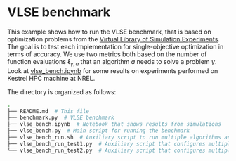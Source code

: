 # VLSE benchmark

This example shows how to run the VLSE benchmark, that is based on optimization problems from the [Virtual Library of Simulation Experiments](https://www.sfu.ca/~ssurjano/optimization.html). The goal is to test each implementation for single-objective optimization in terms of accuracy. We use two metrics both based on the number of function evaluations $\ell_{\gamma,a}$ that an algorithm $a$ needs to solve a problem $\gamma$. Look at [vlse_bench.ipynb](vlse_bench.ipynb) for some results on experiments performed on Kestrel HPC machine at NREL.

The directory is organized as follows:

```bash
.
├── README.md  # This file
├── benchmark.py  # VLSE benchmark
├── vlse_bench.ipynb  # Notebook that shows results from simulations
├── vlse_bench.py  # Main script for running the benchmark
├── vlse_bench_run.sh  # Auxiliary script to run multiple algorithms and problems
├── vlse_bench_run_test1.py  # Auxiliary script that configures multiple runs of continuous optimization
└── vlse_bench_run_test2.py  # Auxiliary script that configures multiple runs of mixed-integer optimization
```
